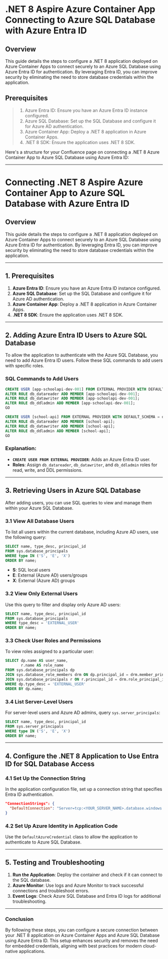 # .NET 8 Aspire Azure Container App Connecting to Azure SQL Database with Azure Entra ID

## Overview

This guide details the steps to configure a .NET 8 application deployed on Azure Container Apps to connect securely to an Azure SQL Database using Azure Entra ID for authentication. By leveraging Entra ID, you can improve security by eliminating the need to store database credentials within the application.

## Prerequisites

> 1. Azure Entra ID: Ensure you have an Azure Entra ID instance configured.
> 1. Azure SQL Database: Set up the SQL Database and configure it for Azure AD authentication.
> 1. Azure Container App: Deploy a .NET 8 application in Azure Container Apps.
> 1. .NET 8 SDK: Ensure the application uses .NET 8 SDK.

Here's a structure for your Confluence page on connecting a .NET 8 Azure Container App to Azure SQL Database using Azure Entra ID:

---

# **Connecting .NET 8 Aspire Azure Container App to Azure SQL Database with Azure Entra ID**

## **Overview**
This guide details the steps to configure a .NET 8 application deployed on Azure Container Apps to connect securely to an Azure SQL Database using Azure Entra ID for authentication. By leveraging Entra ID, you can improve security by eliminating the need to store database credentials within the application.

---

## **1. Prerequisites**

1. **Azure Entra ID**: Ensure you have an Azure Entra ID instance configured.
2. **Azure SQL Database**: Set up the SQL Database and configure it for Azure AD authentication.
3. **Azure Container App**: Deploy a .NET 8 application in Azure Container Apps.
4. **.NET 8 SDK**: Ensure the application uses .NET 8 SDK.

---

## **2. Adding Azure Entra ID Users to Azure SQL Database**

To allow the application to authenticate with the Azure SQL Database, you need to add Azure Entra ID users. Follow these SQL commands to add users with specific roles.

### **SQL Commands to Add Users**

```sql
CREATE USER [app-schoolapi-dev-001] FROM EXTERNAL PROVIDER WITH DEFAULT_SCHEMA = dbo;
ALTER ROLE db_datareader ADD MEMBER [app-schoolapi-dev-001];
ALTER ROLE db_datawriter ADD MEMBER [app-schoolapi-dev-001];
ALTER ROLE db_ddladmin ADD MEMBER [app-schoolapi-dev-001];
GO

CREATE USER [school-api] FROM EXTERNAL PROVIDER WITH DEFAULT_SCHEMA = dbo;
ALTER ROLE db_datareader ADD MEMBER [school-api];
ALTER ROLE db_datawriter ADD MEMBER [school-api];
ALTER ROLE db_ddladmin ADD MEMBER [school-api];
GO
```

### **Explanation**:
- **`CREATE USER FROM EXTERNAL PROVIDER`**: Adds an Azure Entra ID user.
- **Roles**: Assign `db_datareader`, `db_datawriter`, and `db_ddladmin` roles for read, write, and DDL permissions.

---

## **3. Retrieving Users in Azure SQL Database**

After adding users, you can use SQL queries to view and manage them within your Azure SQL Database.

### **3.1 View All Database Users**

To list all users within the current database, including Azure AD users, use the following query:

```sql
SELECT name, type_desc, principal_id
FROM sys.database_principals
WHERE type IN ('S', 'E', 'X')
ORDER BY name;
```

- **S**: SQL local users
- **E**: External (Azure AD) users/groups
- **X**: External (Azure AD) groups

### **3.2 View Only External Users**

Use this query to filter and display only Azure AD users:

```sql
SELECT name, type_desc, principal_id
FROM sys.database_principals
WHERE type_desc = 'EXTERNAL_USER'
ORDER BY name;
```

### **3.3 Check User Roles and Permissions**

To view roles assigned to a particular user:

```sql
SELECT dp.name AS user_name,
       r.name AS role_name
FROM sys.database_principals dp
JOIN sys.database_role_members drm ON dp.principal_id = drm.member_principal_id
JOIN sys.database_principals r ON r.principal_id = drm.role_principal_id
WHERE dp.type_desc = 'EXTERNAL_USER'
ORDER BY dp.name;
```

### **3.4 List Server-Level Users**

For server-level users and Azure AD admins, query `sys.server_principals`:

```sql
SELECT name, type_desc, principal_id
FROM sys.server_principals
WHERE type IN ('S', 'E', 'X')
ORDER BY name;
```

---

## **4. Configure the .NET 8 Application to Use Entra ID for SQL Database Access**

### **4.1 Set Up the Connection String**
In the application configuration file, set up a connection string that specifies Entra ID authentication.

```json
"ConnectionStrings": {
  "DefaultConnection": "Server=tcp:<YOUR_SERVER_NAME>.database.windows.net,1433;Database=<YOUR_DATABASE_NAME>;Authentication=Active Directory Default"
}
```

### **4.2 Set Up Azure Identity in Application Code**
Use the `DefaultAzureCredential` class to allow the application to authenticate to Azure SQL Database.

---

## **5. Testing and Troubleshooting**

1. **Run the Application**: Deploy the container and check if it can connect to the SQL database.
2. **Azure Monitor**: Use logs and Azure Monitor to track successful connections and troubleshoot errors.
3. **Event Logs**: Check Azure SQL Database and Entra ID logs for additional troubleshooting.

---

### **Conclusion**

By following these steps, you can configure a secure connection between your .NET 8 application on Azure Container Apps and Azure SQL Database using Azure Entra ID. This setup enhances security and removes the need for embedded credentials, aligning with best practices for modern cloud-native applications.